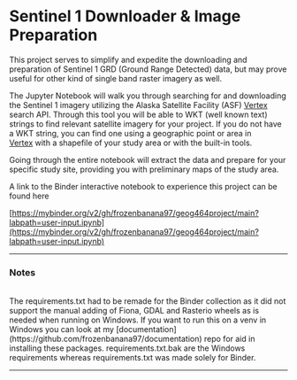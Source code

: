 # Sentinel 1 Downloader & Image Preparation

This project serves to simplify and expedite the downloading and preparation of Sentinel 1 GRD (Ground Range Detected) data, but may prove useful for other kind of single band raster imagery as well.

The Jupyter Notebook will walk you through searching for and downloading the Sentinel 1 imagery utilizing the Alaska Satellite Facility (ASF) [Vertex](https://search.asf.alaska.edu/#/) search API. Through this tool you will be able to WKT (well known text) strings to find relevant satellite imagery for your project. If you do not have a WKT string, you can find one using a geographic point or area in [Vertex](https://search.asf.alaska.edu/#/) with a shapefile of your study area or with the built-in tools.

Going through the entire notebook will extract the data and prepare for your specific study site, providing you with preliminary maps of the study area.

A link to the Binder interactive notebook to experience this project can be found here

[https://mybinder.org/v2/gh/frozenbanana97/geog464project/main?labpath=user-input.ipynb](https://mybinder.org/v2/gh/frozenbanana97/geog464project/main?labpath=user-input.ipynb)

- - -

### Notes
<br>
The requirements.txt had to be remade for the Binder collection as it did not support the manual adding of Fiona, GDAL and Rasterio wheels as is needed when running on Windows. If you want to run this on a venv in Windows you can look at my [documentation](https://github.com/frozenbanana97/documentation) repo for aid in installing these packages. requirements.txt.bak are the Windows requirements whereas requirements.txt was made solely for Binder.

- - -

<br>
<br>
